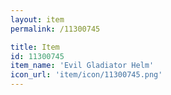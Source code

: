 ```yaml
---
layout: item
permalink: /11300745

title: Item
id: 11300745
item_name: 'Evil Gladiator Helm'
icon_url: 'item/icon/11300745.png'
---
```

